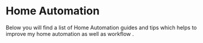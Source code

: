 # Home Automation

Below you will find a list of Home Automation guides and tips which helps to improve my home automation as well as workflow . 

